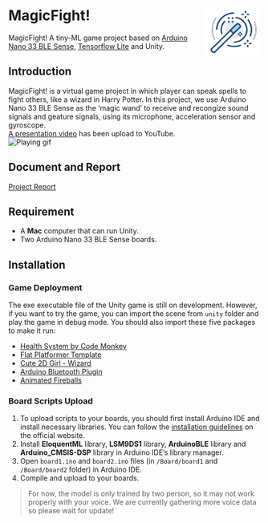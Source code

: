 # MagicFight! <img src="https://github.com/zxypro1/MagicFight/blob/57d80a56a4cd70d88ee913dbb41bb81e6b5797bd/imgs/magicfight_logo.png" align="right" alt="logo" width="110" height="100">

MagicFight! A tiny-ML game project based on [Arduino Nano 33 BLE Sense](https://store-usa.arduino.cc/products/arduino-nano-33-ble-sense), [Tensorflow Lite](https://www.tensorflow.org/lite) and Unity.

## Introduction
MagicFight! is a virtual game project in which player can speak spells to fight others, like a wizard in Harry Potter. In this project, we use Arduino Nano 33 BLE Sense as the ‘magic wand’ to receive and recongize sound signals and geature signals, using its microphone, acceleration sensor and gyroscope.  
[A presentation video](https://www.youtube.com/watch?v=05lCZf7qrKU) has been upload to YouTube.  
![Playing gif](https://github.com/zxypro1/MagicFight/blob/8916cc56866ad91707f7d7bce8f744fad2424c48/imgs/Playing.gif)

## Document and Report
[Project Report](https://github.com/zxypro1/MagicFight/tree/main/ProjectReport)

## Requirement
- A **Mac** computer that can run Unity.
- Two Arduino Nano 33 BLE Sense boards.

## Installation
### Game Deployment
The exe executable file of the Unity game is still on development. However, if you want to try the game, you can import the scene from `unity` folder and play the game in debug mode. You should also import these five packages to make it run:
- [Health System by Code Monkey](https://assetstore.unity.com/packages/tools/utilities/health-system-includes-learning-video-211787)
- [Flat Platformer Template](https://assetstore.unity.com/packages/2d/environments/flat-platformer-template-108101)
- [Cute 2D Girl - Wizard](https://assetstore.unity.com/packages/2d/characters/cute-2d-girl-wizard-155796)
- [Arduino Bluetooth Plugin](https://assetstore.unity.com/packages/tools/input-management/arduino-bluetooth-plugin-98960)
- [Animated Fireballs](https://www.gamedevmarket.net/asset/animated-fireballs/)

### Board Scripts Upload
1. To upload scripts to your boards, you should first install Arduino IDE and install necessary libraries. You can follow the [installation guidelines](https://docs.arduino.cc/hardware/nano-33-ble-sense) on the official website.
2. Install **EloquentML** library, **LSM9DS1** library, **ArduinoBLE** library and **Arduino_CMSIS-DSP** library in Arduino IDE’s library manager.
3. Open `board1.ino` and `board2.ino` files (in `/Board/board1` and `/Board/board2` folder) in Arduino IDE. 
4. Compile and upload to your boards.
> For now, the model is only trained by two person, so it may not work properly with your voice. We are currently gathering more voice data so please wait for update!
